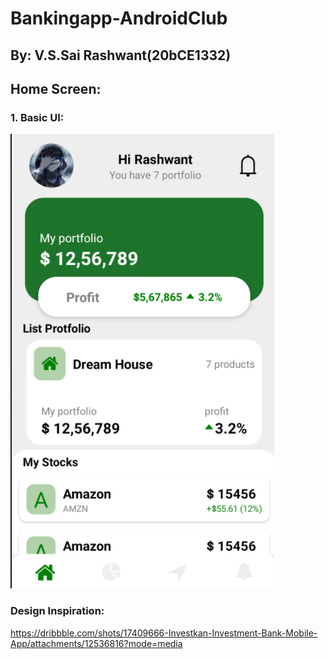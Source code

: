 # Bankingapp-AndroidClub
## By: V.S.Sai Rashwant(20bCE1332)

## Home Screen:
### 1. Basic UI:

 ![](Investment-Mobile-UI-main/ss/S1.png ) 

### Design Inspiration: 
https://dribbble.com/shots/17409666-Investkan-Investment-Bank-Mobile-App/attachments/12536816?mode=media
